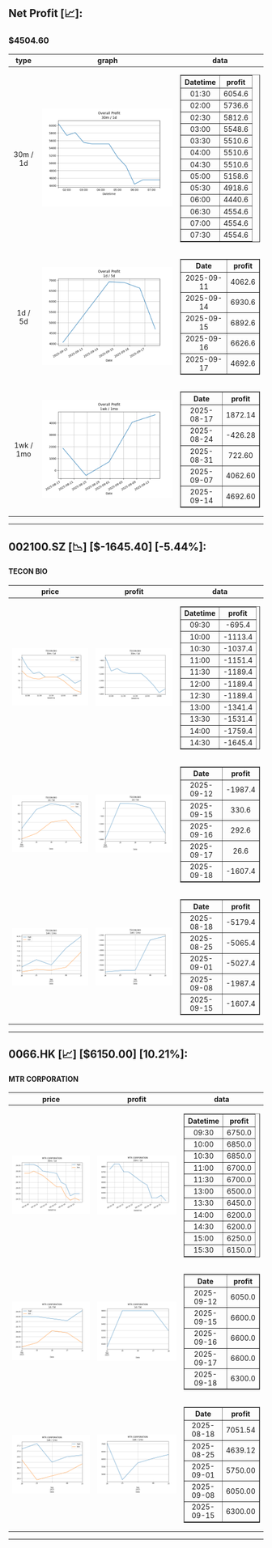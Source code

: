 ## Net Profit [📈]:
### $4504.60
|type|graph|data|
|:---:|:---:|:---:|
|30m / 1d|![net_profit](image/overall_30m-1d.png)|<table border="1" class="dataframe"> <thead> <tr style="text-align: center;"> <th>Datetime</th> <th>profit</th> </tr> </thead> <tbody> <tr> <td>01:30</td> <td>6054.6</td> </tr> <tr> <td>02:00</td> <td>5736.6</td> </tr> <tr> <td>02:30</td> <td>5812.6</td> </tr> <tr> <td>03:00</td> <td>5548.6</td> </tr> <tr> <td>03:30</td> <td>5510.6</td> </tr> <tr> <td>04:00</td> <td>5510.6</td> </tr> <tr> <td>04:30</td> <td>5510.6</td> </tr> <tr> <td>05:00</td> <td>5158.6</td> </tr> <tr> <td>05:30</td> <td>4918.6</td> </tr> <tr> <td>06:00</td> <td>4440.6</td> </tr> <tr> <td>06:30</td> <td>4554.6</td> </tr> <tr> <td>07:00</td> <td>4554.6</td> </tr> <tr> <td>07:30</td> <td>4554.6</td> </tr> </tbody></table>|
|1d / 5d|![net_profit](image/overall_1d-5d.png)|<table border="1" class="dataframe"> <thead> <tr style="text-align: center;"> <th>Date</th> <th>profit</th> </tr> </thead> <tbody> <tr> <td>2025-09-11</td> <td>4062.6</td> </tr> <tr> <td>2025-09-14</td> <td>6930.6</td> </tr> <tr> <td>2025-09-15</td> <td>6892.6</td> </tr> <tr> <td>2025-09-16</td> <td>6626.6</td> </tr> <tr> <td>2025-09-17</td> <td>4692.6</td> </tr> </tbody></table>|
|1wk / 1mo|![net_profit](image/overall_1wk-1mo.png)|<table border="1" class="dataframe"> <thead> <tr style="text-align: center;"> <th>Date</th> <th>profit</th> </tr> </thead> <tbody> <tr> <td>2025-08-17</td> <td>1872.14</td> </tr> <tr> <td>2025-08-24</td> <td>-426.28</td> </tr> <tr> <td>2025-08-31</td> <td>722.60</td> </tr> <tr> <td>2025-09-07</td> <td>4062.60</td> </tr> <tr> <td>2025-09-14</td> <td>4692.60</td> </tr> </tbody></table>|
---
## 002100.SZ [📉] [$-1645.40] [-5.44%]:
#### TECON BIO
|price|profit|data|
|:---:|:---:|:---:|
|![price](image/002100.SZ_30m-1d_price.png)|![profit](image/002100.SZ_30m-1d_profit.png)|<table border="1" class="dataframe"> <thead> <tr style="text-align: center;"> <th>Datetime</th> <th>profit</th> </tr> </thead> <tbody> <tr> <td>09:30</td> <td>-695.4</td> </tr> <tr> <td>10:00</td> <td>-1113.4</td> </tr> <tr> <td>10:30</td> <td>-1037.4</td> </tr> <tr> <td>11:00</td> <td>-1151.4</td> </tr> <tr> <td>11:30</td> <td>-1189.4</td> </tr> <tr> <td>12:00</td> <td>-1189.4</td> </tr> <tr> <td>12:30</td> <td>-1189.4</td> </tr> <tr> <td>13:00</td> <td>-1341.4</td> </tr> <tr> <td>13:30</td> <td>-1531.4</td> </tr> <tr> <td>14:00</td> <td>-1759.4</td> </tr> <tr> <td>14:30</td> <td>-1645.4</td> </tr> </tbody></table>|
|![price](image/002100.SZ_1d-5d_price.png)|![profit](image/002100.SZ_1d-5d_profit.png)|<table border="1" class="dataframe"> <thead> <tr style="text-align: center;"> <th>Date</th> <th>profit</th> </tr> </thead> <tbody> <tr> <td>2025-09-12</td> <td>-1987.4</td> </tr> <tr> <td>2025-09-15</td> <td>330.6</td> </tr> <tr> <td>2025-09-16</td> <td>292.6</td> </tr> <tr> <td>2025-09-17</td> <td>26.6</td> </tr> <tr> <td>2025-09-18</td> <td>-1607.4</td> </tr> </tbody></table>|
|![price](image/002100.SZ_1wk-1mo_price.png)|![profit](image/002100.SZ_1wk-1mo_profit.png)|<table border="1" class="dataframe"> <thead> <tr style="text-align: center;"> <th>Date</th> <th>profit</th> </tr> </thead> <tbody> <tr> <td>2025-08-18</td> <td>-5179.4</td> </tr> <tr> <td>2025-08-25</td> <td>-5065.4</td> </tr> <tr> <td>2025-09-01</td> <td>-5027.4</td> </tr> <tr> <td>2025-09-08</td> <td>-1987.4</td> </tr> <tr> <td>2025-09-15</td> <td>-1607.4</td> </tr> </tbody></table>|
---
## 0066.HK [📈] [$6150.00] [10.21%]:
#### MTR CORPORATION
|price|profit|data|
|:---:|:---:|:---:|
|![price](image/0066.HK_30m-1d_price.png)|![profit](image/0066.HK_30m-1d_profit.png)|<table border="1" class="dataframe"> <thead> <tr style="text-align: center;"> <th>Datetime</th> <th>profit</th> </tr> </thead> <tbody> <tr> <td>09:30</td> <td>6750.0</td> </tr> <tr> <td>10:00</td> <td>6850.0</td> </tr> <tr> <td>10:30</td> <td>6850.0</td> </tr> <tr> <td>11:00</td> <td>6700.0</td> </tr> <tr> <td>11:30</td> <td>6700.0</td> </tr> <tr> <td>13:00</td> <td>6500.0</td> </tr> <tr> <td>13:30</td> <td>6450.0</td> </tr> <tr> <td>14:00</td> <td>6200.0</td> </tr> <tr> <td>14:30</td> <td>6200.0</td> </tr> <tr> <td>15:00</td> <td>6250.0</td> </tr> <tr> <td>15:30</td> <td>6150.0</td> </tr> </tbody></table>|
|![price](image/0066.HK_1d-5d_price.png)|![profit](image/0066.HK_1d-5d_profit.png)|<table border="1" class="dataframe"> <thead> <tr style="text-align: center;"> <th>Date</th> <th>profit</th> </tr> </thead> <tbody> <tr> <td>2025-09-12</td> <td>6050.0</td> </tr> <tr> <td>2025-09-15</td> <td>6600.0</td> </tr> <tr> <td>2025-09-16</td> <td>6600.0</td> </tr> <tr> <td>2025-09-17</td> <td>6600.0</td> </tr> <tr> <td>2025-09-18</td> <td>6300.0</td> </tr> </tbody></table>|
|![price](image/0066.HK_1wk-1mo_price.png)|![profit](image/0066.HK_1wk-1mo_profit.png)|<table border="1" class="dataframe"> <thead> <tr style="text-align: center;"> <th>Date</th> <th>profit</th> </tr> </thead> <tbody> <tr> <td>2025-08-18</td> <td>7051.54</td> </tr> <tr> <td>2025-08-25</td> <td>4639.12</td> </tr> <tr> <td>2025-09-01</td> <td>5750.00</td> </tr> <tr> <td>2025-09-08</td> <td>6050.00</td> </tr> <tr> <td>2025-09-15</td> <td>6300.00</td> </tr> </tbody></table>|
---
